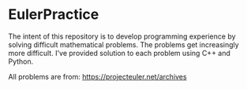 # EulerPractice

The intent of this repository is to develop programming experience by solving difficult mathematical problems. The problems get increasingly more difficult. I've provided solution to each problem using C++ and Python.

All problems are from: https://projecteuler.net/archives
